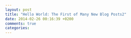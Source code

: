 ```yaml
---
layout: post
title: "Hello World: The First of Many New Blog Posts2"
date: 2014-02-26 00:16:39 +0200
comments: true
categories: 
---
```

